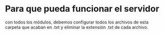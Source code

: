 # Para que pueda funcionar el servidor

con todos los módulos, debemos configurar todos los archivos de esta carpeta que acaban en .txt y eliminar la extensión .txt de cada archivo.
